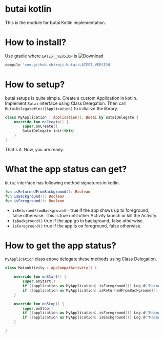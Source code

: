 # butai kotlin

This is the module for butai Kotlin implementation.

# How to install?

Use gradle where `LATEST_VERSION` is [![Download](https://api.bintray.com/packages/shiraji/maven/butai/images/download.svg)](https://bintray.com/shiraji/maven/butai/_latestVersion)

```gradle
compile 'com.github.shiraji:butai:LATEST_VERSION'
```

# How to setup?

butai setups is quite simple. Create a custom Application in kotlin. Implement `Butai` interface using Class Delegation. Then call `ButaiDelegate#init(Application)` to initialize the library.

```kotlin
class MyApplication : Application(), Butai by ButaiDelegate {
    override fun onCreate() {
        super.onCreate()
        ButaiDelegate.init(this)
    }
}
```

That's it. Now, you are ready.

# What the app status can get?

`Butai` interface has following method signatures in kotlin.

```kotlin
fun isReturnedFromBackground(): Boolean
fun isBackground(): Boolean
fun isForeground(): Boolean
```

* `isReturnedFromBackground()` true if the app shows up to foreground, false otherwise. This is true until other Activity launch or kill the Activity.
* `isBackground()` true if the app go to background, false otherwise.
* `isForeground()` true if the app is on foreground, false otherwise.

# How to get the app status?

`MyApplication` class above delegate these methods using Class Delegation.

```kotlin
class MainAktivity : AppCompatActivity() {

    override fun onStart() {
        super.onStart()
        if ((application as MyApplication).isForeground()) Log.d("MainAktivity", "App is foreground")
        if ((application as MyApplication).isReturnedFromBackground()) Log.d("MainAktivity", "App returns from background")
    }

    override fun onStop() {
        super.onStop()
        if ((application as MyApplication).isForeground()) Log.d("MainAktivity", "App is still foreground")
        if ((application as MyApplication).isBackground()) Log.d("MainAktivity", "App goes to background")
    }

}
```
